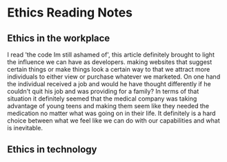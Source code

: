 # Ethics Reading Notes

## Ethics in the workplace

I read 'the code Im still ashamed of', this article definitely brought to light the influence we can have as developers. making websites that suggest certain things or make things look a certain way to that we attract more individuals to either view or purchase whatever we marketed. On one hand the individual received a job and would he have thought differently if he couldn't quit his job and was providing for a family? In terms  of that situation it definitely seemed that the medical company was taking advantage of young teens and making them seem like they needed the medication no matter what was going on in their life. It definitely is a hard choice between what we feel like we can do with our capabilities and what is inevitable.

## Ethics in technology

